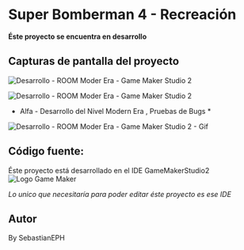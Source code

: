 # Super Bomberman 4 - Recreación
**Éste proyecto se encuentra en desarrollo**

## Capturas de pantalla del proyecto
![Desarrollo - ROOM Moder Era - Game Maker Studio 2](https://i.imgur.com/243nZil.png)

![Desarrollo - ROOM Moder Era - Game Maker Studio 2](hhttps://i.imgur.com/Jko6q5Q.png)

* Alfa - Desarrollo del Nivel Modern Era ,  Pruebas de Bugs *

![Desarrollo - ROOM Moder Era - Game Maker Studio 2 - Gif](https://i.imgur.com/fD77WJB.gif)
## Código fuente:
Éste proyecto está desarrollado en el IDE GameMakerStudio2 
![Logo Game Maker](https://10crack.com/wp-content/uploads/2019/12/1920-1.png)

*Lo unico que necesitaría para poder editar éste proyecto es ese IDE*
## Autor
 By SebastianEPH